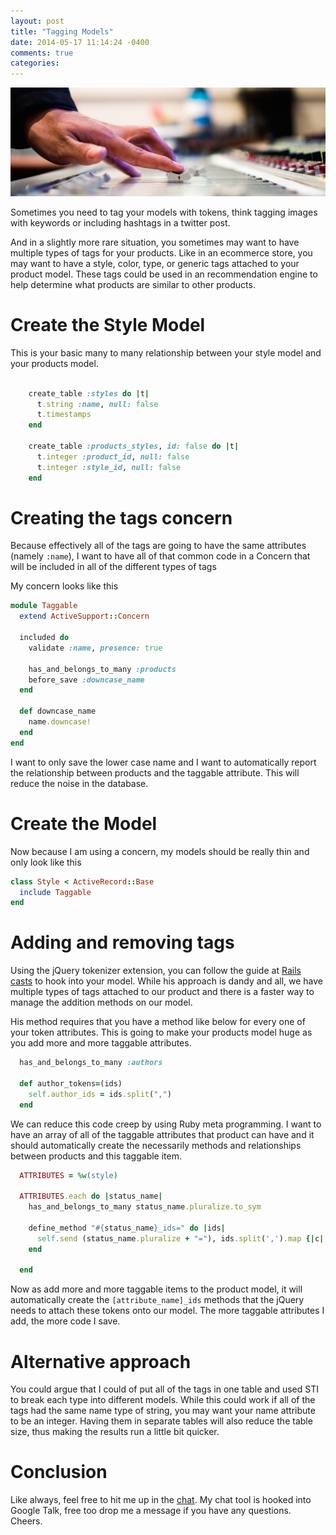 ```yaml
---
layout: post
title: "Tagging Models"
date: 2014-05-17 11:14:24 -0400
comments: true
categories: 
---
```

<img src="/images/music_slider.jpg" title="Tagging Models" alt="Music Slider" class="banner-img"/>

Sometimes you need to tag your models with tokens, think tagging images with keywords or including hashtags in a twitter post.

And in a slightly more rare situation, you sometimes may want to have multiple types of tags for your products.  Like in an ecommerce store, you may want to have a style, color, type, or generic tags attached to your product model.  These tags could be used in an recommendation engine to help determine what products are similar to other products.

# Create the Style Model
This is your basic many to many relationship between your style model and your products model.

```ruby db/migrations/create_styles_table.rb

    create_table :styles do |t|
      t.string :name, null: false
      t.timestamps
    end

    create_table :products_styles, id: false do |t|
      t.integer :product_id, null: false
      t.integer :style_id, null: false
    end
```

# Creating the tags concern
Because effectively all of the tags are going to have the same attributes (namely `:name`), I want to have all of that common code in a Concern that will be included in all of the different types of tags

My concern looks like this

```ruby app/models/concerns/taggable.rb
module Taggable
  extend ActiveSupport::Concern
 
  included do
    validate :name, presence: true

    has_and_belongs_to_many :products
    before_save :downcase_name
  end

  def downcase_name
    name.downcase!
  end
end
```

I want to only save the lower case name and I want to automatically report the relationship between products and the taggable attribute.  This will reduce the noise in the database.

# Create the Model
Now because I am using a concern, my models should be really thin and only look like this

```ruby app/models/concerns/taggable.rb
class Style < ActiveRecord::Base
  include Taggable
end
```

# Adding and removing tags
Using the jQuery tokenizer extension, you can follow the guide at [Rails casts](http://railscasts.com/episodes/258-token-fields) to hook into your model.  While his approach is dandy and all, we have multiple types of tags attached to our product and there is a faster way to manage the addition methods on our model.

His method requires that you have a method like below for every one of your token attributes.  This is going to make your products model huge as you add more and more taggable attributes.

```ruby app/models/concerns/taggable.rb
  has_and_belongs_to_many :authors

  def author_tokens=(ids)
    self.author_ids = ids.split(",")
  end
```

We can reduce this code creep by using Ruby meta programming.  I want to have an array of all of the taggable attributes that product can have and it should automatically create the necessarily methods and relationships between products and this taggable item.

```ruby app/models/product.rb
  ATTRIBUTES = %w(style)

  ATTRIBUTES.each do |status_name|
    has_and_belongs_to_many status_name.pluralize.to_sym

    define_method "#{status_name}_ids=" do |ids|
      self.send (status_name.pluralize + "="), ids.split(',').map {|c| status_name.pluralize.singularize.camelize.constantize.find(c.to_i) }
    end 

  end
```

Now as add more and more taggable items to the product model, it will automatically create the `[attribute_name]_ids` methods that the jQuery needs to attach these tokens onto our model.  The more taggable attributes I add, the more code I save.

# Alternative approach
You could argue that I could of put all of the tags in one table and used STI to break each type into different models.  While this could work if all of the tags had the same name type of string, you may want your name attribute to be an integer.  Having them in separate tables will also reduce the table size, thus making the results run a little bit quicker.

# Conclusion
Like always, feel free to hit me up in the [chat](/chat).  My chat tool is hooked into Google Talk, free too drop me a message if you have any questions.  Cheers.
